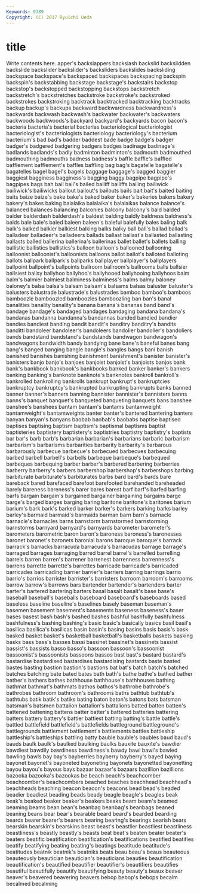 ```yaml
---
Keywords: 9389 
Copyright: (C) 2017 Ryuichi Ueda
---
```


# title

Write contents here.
apper's backslappers backslash backslid backslidden
backslide backslider backslider's backsliders backslides backsliding backspace backspace's backspaced backspaces
backspacing backspin backspin's backstabbing backstage backstage's backstairs backstop backstop's backstopped
backstopping backstops backstretch backstretch's backstretches backstroke backstroke's backstroked backstrokes backstroking
backtrack backtracked backtracking backtracks backup backup's backups backward backwardness backwardness's
backwards backwash backwash's backwater backwater's backwaters backwoods backwoods's backyard backyard's
backyards bacon bacon's bacteria bacteria's bacterial bacterias bacteriological bacteriologist bacteriologist's
bacteriologists bacteriology bacteriology's bacterium bacterium's bad bad's badder baddest bade
badge badge's badger badger's badgered badgering badgers badges badinage badinage's
badlands badlands's badly badminton badminton's badmouth badmouthed badmouthing badmouths badness
badness's baffle baffle's baffled bafflement bafflement's baffles baffling bag bag's
bagatelle bagatelle's bagatelles bagel bagel's bagels baggage baggage's bagged baggier
baggiest bagginess bagginess's bagging baggy bagpipe bagpipe's bagpipes bags bah
bail bail's bailed bailiff bailiffs bailing bailiwick bailiwick's bailiwicks bailout
bailout's bailouts bails bait bait's baited baiting baits baize baize's
bake bake's baked baker baker's bakeries bakers bakery bakery's bakes
baking balalaika balalaika's balalaikas balance balance's balanced balances balancing balconies
balcony balcony's bald balded balder balderdash balderdash's baldest balding baldly
baldness baldness's balds bale bale's baled baleen baleen's baleful balefully
bales baling balk balk's balked balkier balkiest balking balks balky
ball ball's ballad ballad's balladeer balladeer's balladeers ballads ballast ballast's
ballasted ballasting ballasts balled ballerina ballerina's ballerinas ballet ballet's ballets
balling ballistic ballistics ballistics's balloon balloon's ballooned ballooning balloonist balloonist's
balloonists balloons ballot ballot's balloted balloting ballots ballpark ballpark's ballparks
ballplayer ballplayer's ballplayers ballpoint ballpoint's ballpoints ballroom ballroom's ballrooms balls
ballsier ballsiest ballsy ballyhoo ballyhoo's ballyhooed ballyhooing ballyhoos balm balm's
balmier balmiest balminess balminess's balms balmy baloney baloney's balsa balsa's
balsam balsam's balsams balsas baluster baluster's balusters balustrade balustrade's balustrades
bamboo bamboo's bamboos bamboozle bamboozled bamboozles bamboozling ban ban's banal
banalities banality banality's banana banana's bananas band band's bandage bandage's
bandaged bandages bandaging bandana bandana's bandanas bandanna bandanna's bandannas banded
bandied bandier bandies bandiest banding bandit bandit's banditry banditry's bandits
banditti bandoleer bandoleer's bandoleers bandolier bandolier's bandoliers bands bandstand bandstand's
bandstands bandwagon bandwagon's bandwagons bandwidth bandy bandying bane bane's baneful
banes bang bang's banged banging bangle bangle's bangles bangs bani
banish banished banishes banishing banishment banishment's banister banister's banisters banjo
banjo's banjoes banjoist banjoist's banjoists banjos bank bank's bankbook bankbook's
bankbooks banked banker banker's bankers banking banking's banknote banknote's banknotes
bankroll bankroll's bankrolled bankrolling bankrolls bankrupt bankrupt's bankruptcies bankruptcy bankruptcy's
bankrupted bankrupting bankrupts banks banned banner banner's banners banning bannister
bannister's bannisters banns banns's banquet banquet's banqueted banqueting banquets bans
banshee banshee's banshees bantam bantam's bantams bantamweight bantamweight's bantamweights banter
banter's bantered bantering banters banyan banyan's banyans baobab baobab's baobabs
baptise baptised baptises baptising baptism baptism's baptismal baptisms baptist baptisteries
baptistery baptistery's baptistries baptistry baptistry's baptists bar bar's barb barb's
barbarian barbarian's barbarians barbaric barbarism barbarism's barbarisms barbarities barbarity barbarity's
barbarous barbarously barbecue barbecue's barbecued barbecues barbecuing barbed barbell barbell's
barbells barbeque barbeque's barbequed barbeques barbequing barber barber's barbered barbering
barberries barberry barberry's barbers barbershop barbershop's barbershops barbing barbiturate barbiturate's
barbiturates barbs bard bard's bards bare bareback bared barefaced barefoot
barefooted barehanded bareheaded barely bareness bareness's barer bares barest barf
barf's barfed barfing barfs bargain bargain's bargained bargainer bargaining bargains
barge barge's barged barges barging baring baritone baritone's baritones barium
barium's bark bark's barked barker barker's barkers barking barks barley
barley's barmaid barmaid's barmaids barman barn barn's barnacle barnacle's barnacles
barns barnstorm barnstormed barnstorming barnstorms barnyard barnyard's barnyards barometer barometer's
barometers barometric baron baron's baroness baroness's baronesses baronet baronet's baronets
baronial barons baroque baroque's barrack barrack's barracks barracuda barracuda's barracudas
barrage barrage's barraged barrages barraging barred barrel barrel's barrelled barrelling
barrels barren barren's barrener barrenest barrenness barrenness's barrens barrette barrette's
barrettes barricade barricade's barricaded barricades barricading barrier barrier's barriers barring
barrings barrio barrio's barrios barrister barrister's barristers barroom barroom's barrooms
barrow barrow's barrows bars bartender bartender's bartenders barter barter's bartered
bartering barters basal basalt basalt's base base's baseball baseball's baseballs
baseboard baseboard's baseboards based baseless baseline baseline's baselines basely baseman
baseman's basemen basement basement's basements baseness baseness's baser bases basest
bash bash's bashed bashes bashful bashfully bashfulness bashfulness's bashing bashing's
basic basic's basically basics basil basil's basilica basilica's basilicas basin
basin's basing basins basis basis's bask basked basket basket's basketball
basketball's basketballs baskets basking basks bass bass's basses bassi bassinet
bassinet's bassinets bassist bassist's bassists basso basso's bassoon bassoon's bassoonist
bassoonist's bassoonists bassoons bassos bast bast's bastard bastard's bastardise bastardised
bastardises bastardising bastards baste basted bastes basting bastion bastion's bastions
bat bat's batch batch's batched batches batching bate bated bates
bath bath's bathe bathe's bathed bather bather's bathers bathes bathhouse
bathhouse's bathhouses bathing bathmat bathmat's bathmats bathos bathos's bathrobe bathrobe's
bathrobes bathroom bathroom's bathrooms baths bathtub bathtub's bathtubs batik batik's
batiks bating baton baton's batons bats batsman batsman's batsmen battalion
battalion's battalions batted batten batten's battened battening battens batter batter's
battered batteries battering batters battery battery's battier battiest batting batting's
battle battle's battled battlefield battlefield's battlefields battleground battleground's battlegrounds battlement
battlement's battlements battles battleship battleship's battleships battling batty bauble bauble's
baubles baud baud's bauds baulk baulk's baulked baulking baulks bauxite
bauxite's bawdier bawdiest bawdily bawdiness bawdiness's bawdy bawl bawl's bawled
bawling bawls bay bay's bayberries bayberry bayberry's bayed baying bayonet
bayonet's bayoneted bayoneting bayonets bayonetted bayonetting bayou bayou's bayous bays
bazaar bazaar's bazaars bazillion bazillions bazooka bazooka's bazookas be beach
beach's beachcomber beachcomber's beachcombers beached beaches beachhead beachhead's beachheads beaching
beacon beacon's beacons bead bead's beaded beadier beadiest beading beads
beady beagle beagle's beagles beak beak's beaked beaker beaker's beakers
beaks beam beam's beamed beaming beams bean bean's beanbag beanbag's
beanbags beaned beaning beans bear bear's bearable beard beard's bearded
bearding beards bearer bearer's bearers bearing bearing's bearings bearish bears
bearskin bearskin's bearskins beast beast's beastlier beastliest beastliness beastliness's beastly
beastly's beasts beat beat's beaten beater beater's beaters beatific beatification
beatification's beatifications beatified beatifies beatify beatifying beating beating's beatings beatitude
beatitude's beatitudes beatnik beatnik's beatniks beats beau beau's beaus beauteous
beauteously beautician beautician's beauticians beauties beautification beautification's beautified beautifier beautifier's
beautifiers beautifies beautiful beautifully beautify beautifying beauty beauty's beaux beaver
beaver's beavered beavering beavers bebop bebop's bebops becalm becalmed becalming
